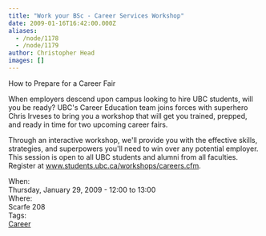 ```yaml
---
title: "Work your BSc - Career Services Workshop"
date: 2009-01-16T16:42:00.000Z
aliases:
  - /node/1178
  - /node/1179
author: Christopher Head
images: []
---
```


<div class="field field-name-body field-type-text-with-summary field-label-hidden"><div class="field-items"><div class="field-item even"><p>How to Prepare for a Career Fair</p>
<p>When employers descend upon campus looking to hire UBC students, will you be ready? UBC&apos;s Career Education team joins forces with superhero Chris Irveses to bring you a workshop that will get you trained, prepped, and ready in time for two upcoming career fairs. </p>
<p>Through an interactive workshop, we&apos;ll provide you with the effective skills, strategies, and superpowers you&apos;ll need to win over any potential employer. This session is open to all UBC students and alumni from all faculties.<br>
Register at <a href="http://www.students.ubc.ca/workshops/careers.cfm">www.students.ubc.ca/workshops/careers.cfm</a>.</p>
</div></div></div><div class="field field-name-field-dates field-type-datetime field-label-above"><div class="field-label">When:&#xA0;</div><div class="field-items"><div class="field-item even"><span class="date-display-single">Thursday, January 29, 2009 - <span class="date-display-range"><span class="date-display-start">12:00</span> to <span class="date-display-end">13:00</span></span></span></div></div></div><div class="field field-name-field-location field-type-text field-label-above"><div class="field-label">Where:&#xA0;</div><div class="field-items"><div class="field-item even">Scarfe 208</div></div></div>    <footer>
    <div class="field field-name-field-tags field-type-taxonomy-term-reference field-label-above"><div class="field-label">Tags:&#xA0;</div><div class="field-items"><div class="field-item even"><a href="/career">Career</a></div></div></div>      </footer>
